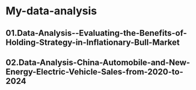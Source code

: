 # My-data-analysis

## 01.Data-Analysis--Evaluating-the-Benefits-of-Holding-Strategy-in-Inflationary-Bull-Market
## 02.Data-Analysis-China-Automobile-and-New-Energy-Electric-Vehicle-Sales-from-2020-to-2024

